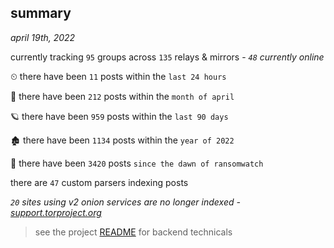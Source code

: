 
## summary
_april 19th, 2022_

currently tracking `95` groups across `135` relays & mirrors - _`48` currently online_

⏲ there have been `11` posts within the `last 24 hours`

🦈 there have been `212` posts within the `month of april`

🪐 there have been `959` posts within the `last 90 days`

🏚 there have been `1134` posts within the `year of 2022`

🦕 there have been `3420` posts `since the dawn of ransomwatch`

there are `47` custom parsers indexing posts

_`20` sites using v2 onion services are no longer indexed - [support.torproject.org](https://support.torproject.org/onionservices/v2-deprecation/)_

> see the project [README](https://github.com/thetanz/ransomwatch#ransomwatch--) for backend technicals
